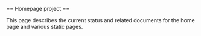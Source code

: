 == Homepage project ==

This page describes the current status and related documents for the home page and various static pages.